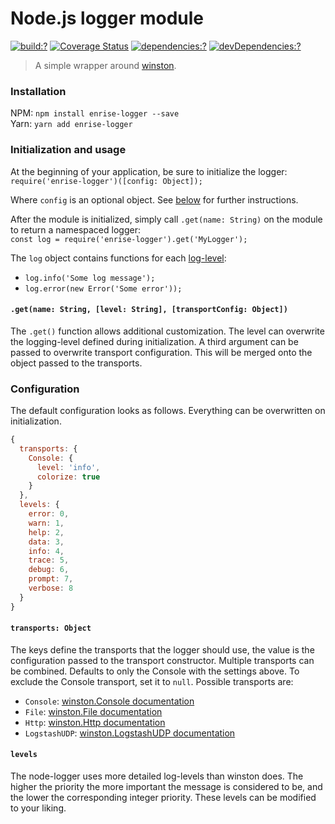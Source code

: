# Node.js logger module

[![build:?](https://img.shields.io/travis/Enrise/node-logger.svg?style=flat-square)](https://travis-ci.org/Enrise/node-logger)
[![Coverage Status](https://img.shields.io/coveralls/Enrise/node-logger/master.svg?style=flat-square)](https://coveralls.io/github/Enrise/node-logger?branch=master)
[![dependencies:?](https://img.shields.io/david/Enrise/node-logger.svg?style=flat-square)](https://david-dm.org/Enrise/node-logger)
[![devDependencies:?](https://img.shields.io/david/dev/Enrise/node-logger.svg?style=flat-square)](https://david-dm.org/Enrise/node-logger)

> A simple wrapper around [winston](https://github.com/winstonjs/winston).

### Installation
NPM: `npm install enrise-logger --save`  
Yarn: `yarn add enrise-logger`

### Initialization and usage
At the beginning of your application, be sure to initialize the logger:  
`require('enrise-logger')([config: Object]);`

Where `config` is an optional object. See [below](#configuration) for further instructions.

After the module is initialized, simply call `.get(name: String)` on the module to return a namespaced logger:  
`const log = require('enrise-logger').get('MyLogger');`

The `log` object contains functions for each [log-level](#levels):
- `log.info('Some log message');`  
- `log.error(new Error('Some error'));`

#### `.get(name: String, [level: String], [transportConfig: Object])`
The `.get()` function allows additional customization. The level can overwrite the logging-level defined during initialization. A third argument can be passed to overwrite transport configuration. This will be merged onto the object passed to the transports.

### Configuration

The default configuration looks as follows. Everything can be overwritten on initialization.
```javascript
{
  transports: {
    Console: {
      level: 'info',
      colorize: true
    }
  },
  levels: {
    error: 0,
    warn: 1,
    help: 2,
    data: 3,
    info: 4,
    trace: 5,
    debug: 6,
    prompt: 7,
    verbose: 8
  }
}
```

#### `transports: Object`
The keys define the transports that the logger should use, the value is the configuration passed to the transport constructor. Multiple transports can be combined. Defaults to only the Console with the settings above. To exclude the Console transport, set it to `null`. Possible transports are:
- `Console`: [winston.Console documentation](https://github.com/winstonjs/winston/blob/master/docs/transports.md#console-transport)
- `File`: [winston.File documentation](https://github.com/winstonjs/winston/blob/master/docs/transports.md#file-transport)
- `Http`: [winston.Http documentation](https://github.com/winstonjs/winston/blob/master/docs/transports.md#http-transport)
- `LogstashUDP`: [winston.LogstashUDP documentation](https://www.npmjs.com/package/winston-logstash-udp)

#### `levels`
The node-logger uses more detailed log-levels than winston does. The higher the priority the more important the message is considered to be, and the lower the corresponding integer priority. These levels can be modified to your liking.
